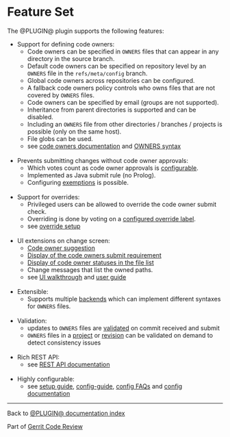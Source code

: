 # Feature Set

The @PLUGIN@ plugin supports the following features:

* Support for defining code owners:
    * Code owners can be specified in `OWNERS` files that can appear in any
      directory in the source branch.
    * Default code owners can be specified on repository level by an `OWNERS`
      file in the `refs/meta/config` branch.
    * Global code owners across repositories can be configured.
    * A fallback code owners policy controls who owns files that are not covered
      by `OWNERS` files.
    * Code owners can be specified by email (groups are not supported).
    * Inheritance from parent directories is supported and can be disabled.
    * Including an `OWNERS` file from other directories / branches / projects is
      possible (only on the same host).
    * File globs can be used.
    * see [code owners documentation](config-guide.html#codeOwners) and
      [OWNERS syntax](backend-find-owners.html#syntax)
<br><br>
* Prevents submitting changes without code owner approvals:
    * Which votes count as code owner approvals is
      [configurable](setup-guide.html#configureCodeOwnerApproval).
    * Implemented as Java submit rule (no Prolog).
    * Configuring [exemptions](user-guide.html#codeOwnerExemptions) is possible.
<br><br>
* Support for overrides:
    * Privileged users can be allowed to override the code owner submit check.
    * Overriding is done by voting on a [configured override
      label](setup-guide.html#configureCodeOwnerOverrides).
    * see [override setup](config-faqs.html#setupOverrides)
<br><br>
* UI extensions on change screen:
    * [Code owner suggestion](how-to-use.html#howDoesItWork)
    * [Display of the code owners submit requirement](how-to-use.html#codeOwnersSubmitRequirement)
    * [Display of code owner statuses in the file list](how-to-use.html#perFilCodeOwnerStatuses)
    * Change messages that list the owned paths.
    * see [UI walkthrough](how-to-use.html) and [user guide](user-guide.html)
<br><br>
* Extensible:
    * Supports multiple [backends](backends.html) which can implement different
      syntaxes for `OWNERS` files.
<br><br>
* Validation:
    * updates to `OWNERS` files are [validated](validation.html) on commit
      received and submit
    * `OWNERS` files in a [project](rest-api.html#check-code-owner-config-files)
      or [revision](rest-api.html#check-code-owner-config-files-in-revision) can
      be validated on demand to detect consistency issues
<br><br>
* Rich REST API:
    * see [REST API documentation](rest-api.html)
<br><br>
* Highly configurable:
    * see [setup guide](setup-guide.html), [config-guide](config-guide.html),
      [config FAQs](config-faqs.html) and [config documentation](config.html)

---

Back to [@PLUGIN@ documentation index](index.html)

Part of [Gerrit Code Review](../../../Documentation/index.html)
